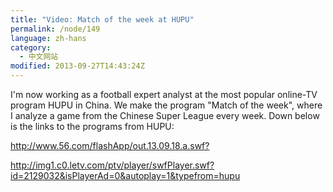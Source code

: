 ```yaml
---
title: "Video: Match of the week at HUPU"
permalink: /node/149
language: zh-hans
category:
  - 中文网站
modified: 2013-09-27T14:43:24Z
---
```


I'm now working as a football expert analyst at the most popular online-TV program HUPU in China. We make the program "Match of the week", where I analyze a game from the Chinese Super League every week. Down below is the links to the programs from HUPU:

<http://www.56.com/flashApp/out.13.09.18.a.swf?>

<http://img1.c0.letv.com/ptv/player/swfPlayer.swf?id=2129032&isPlayerAd=0&autoplay=1&typefrom=hupu>
